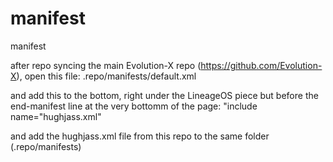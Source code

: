 # manifest
manifest

after repo syncing the main Evolution-X repo (https://github.com/Evolution-X), open this file:
.repo/manifests/default.xml

and add this to the bottom, right under the LineageOS piece but before the end-manifest line at the very bottomm of the page:
"include name="hughjass.xml"

and add the hughjass.xml file from this repo to the same folder (.repo/manifests)
